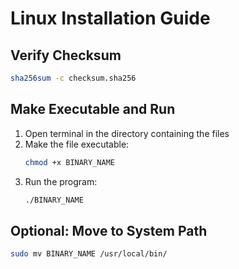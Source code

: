# Linux Installation Guide

## Verify Checksum
```bash
sha256sum -c checksum.sha256
```

## Make Executable and Run
1. Open terminal in the directory containing the files
2. Make the file executable:
   ```bash
   chmod +x BINARY_NAME
   ```
3. Run the program:
   ```bash
   ./BINARY_NAME
   ```

## Optional: Move to System Path
```bash
sudo mv BINARY_NAME /usr/local/bin/
```